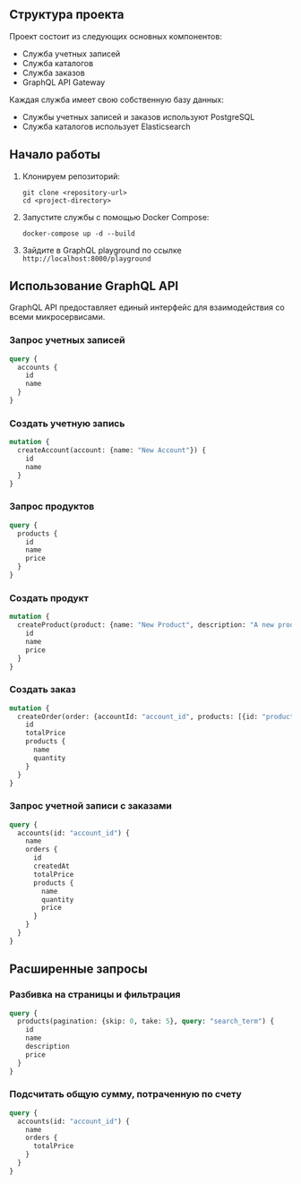 ## Структура проекта

Проект состоит из следующих основных компонентов:

- Служба учетных записей
- Служба каталогов
- Служба заказов
- GraphQL API Gateway

Каждая служба имеет свою собственную базу данных:
- Службы учетных записей и заказов используют PostgreSQL
- Служба каталогов использует Elasticsearch

## Начало работы

1. Клонируем репозиторий:
    ```
   git clone <repository-url>
   cd <project-directory>
   ```

2. Запустите службы с помощью Docker Compose:
    ```
   docker-compose up -d --build
   ```

3. Зайдите в GraphQL playground по ссылке `http://localhost:8000/playground`

## Использование GraphQL API

GraphQL API предоставляет единый интерфейс для взаимодействия со всеми микросервисами.
### Запрос учетных записей

```graphql
query {
  accounts {
    id
    name
  }
}
```

### Создать учетную запись

```graphql
mutation {
  createAccount(account: {name: "New Account"}) {
    id
    name
  }
}
```

### Запрос продуктов
```graphql
query {
  products {
    id
    name
    price
  }
}
```

### Создать продукт
```graphql
mutation {
  createProduct(product: {name: "New Product", description: "A new product", price: 19.99}) {
    id
    name
    price
  }
}
```

### Создать заказ
```graphql
mutation {
  createOrder(order: {accountId: "account_id", products: [{id: "product_id", quantity: 2}]}) {
    id
    totalPrice
    products {
      name
      quantity
    }
  }
}
```

### Запрос учетной записи с заказами
```graphql
query {
  accounts(id: "account_id") {
    name
    orders {
      id
      createdAt
      totalPrice
      products {
        name
        quantity
        price
      }
    }
  }
}
```

## Расширенные запросы
### Разбивка на страницы и фильтрация
```graphql
query {
  products(pagination: {skip: 0, take: 5}, query: "search_term") {
    id
    name
    description
    price
  }
}
```
### Подсчитать общую сумму, потраченную по счету
```graphql
query {
  accounts(id: "account_id") {
    name
    orders {
      totalPrice
    }
  }
}
```